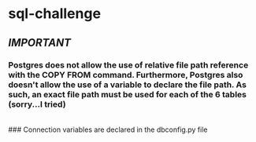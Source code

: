 # sql-challenge
## *IMPORTANT*
### Postgres does not allow the use of relative file path reference with the COPY FROM command.  Furthermore, Postgres also doesn't allow the use of a variable to declare the file path.  As such, an exact file path must be used for each of the 6 tables (sorry...I tried)
<br/>
### Connection variables are declared in the dbconfig.py file
